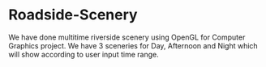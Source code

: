 # Roadside-Scenery
We have done multitime riverside scenery using OpenGL for Computer Graphics project. We have 3 sceneries for Day, Afternoon and Night which will show according to user input time range.
